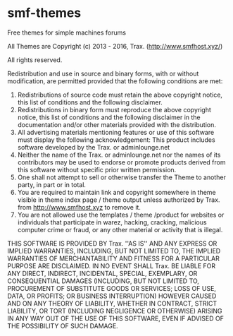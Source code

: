 # smf-themes
Free themes for simple machines forums

All Themes are Copyright (c) 2013 - 2016, Trax. (http://www.smfhost.xyz/)

All rights reserved.

Redistribution and use in source and binary forms, with or without
modification, are permitted provided that the following conditions are met:

1. Redistributions of source code must retain the above copyright
   notice, this list of conditions and the following disclaimer.
2. Redistributions in binary form must reproduce the above copyright
   notice, this list of conditions and the following disclaimer in the
   documentation and/or other materials provided with the distribution.
3. All advertising materials mentioning features or use of this software
   must display the following acknowledgement:
   This product includes software developed by the Trax. or adminlounge.net
4. Neither the name of the Trax. or adminlounge.net nor the
   names of its contributors may be used to endorse or promote products
   derived from this software without specific prior written permission.
5. One shall not attempt to sell or otherwise transfer the Theme to another party, 
   in part or in total.
6. You are required to maintain link and copyright somewhere in theme visible
   in theme index page / theme output unless authorized by Trax. from 
   http://www.smfhost.xyz to remove it.
7. You are not allowed use the templates / theme /product for websites or individuals
   that participate in warez, hacking, cracking, malicious computer crime or fraud, 
   or any other material or activity that is illegal.

THIS SOFTWARE IS PROVIDED BY Trax. ''AS IS'' AND ANY
EXPRESS OR IMPLIED WARRANTIES, INCLUDING, BUT NOT LIMITED TO, THE IMPLIED
WARRANTIES OF MERCHANTABILITY AND FITNESS FOR A PARTICULAR PURPOSE ARE
DISCLAIMED. IN NO EVENT SHALL Trax. BE LIABLE FOR ANY
DIRECT, INDIRECT, INCIDENTAL, SPECIAL, EXEMPLARY, OR CONSEQUENTIAL DAMAGES
(INCLUDING, BUT NOT LIMITED TO, PROCUREMENT OF SUBSTITUTE GOODS OR SERVICES;
LOSS OF USE, DATA, OR PROFITS; OR BUSINESS INTERRUPTION) HOWEVER CAUSED AND
ON ANY THEORY OF LIABILITY, WHETHER IN CONTRACT, STRICT LIABILITY, OR TORT
(INCLUDING NEGLIGENCE OR OTHERWISE) ARISING IN ANY WAY OUT OF THE USE OF THIS
SOFTWARE, EVEN IF ADVISED OF THE POSSIBILITY OF SUCH DAMAGE.

